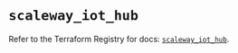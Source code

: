 # `scaleway_iot_hub`

Refer to the Terraform Registry for docs: [`scaleway_iot_hub`](https://registry.terraform.io/providers/scaleway/scaleway/2.49.0/docs/resources/iot_hub).
